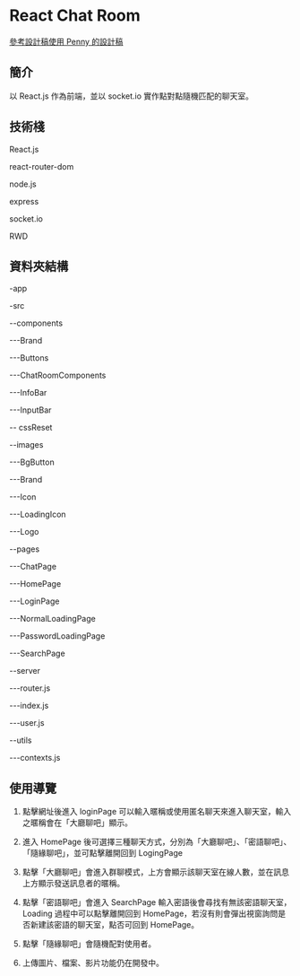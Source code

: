 # React Chat Room

[參考設計稿使用 Penny 的設計稿](https://challenge.thef2e.com/user/2232?schedule=4063#works-4063)

## 簡介

以 React.js 作為前端，並以 socket.io 實作點對點隨機匹配的聊天室。

## 技術棧

React.js

react-router-dom

node.js

express

socket.io

RWD

## 資料夾結構

-app

-src

--components

---Brand

---Buttons

---ChatRoomComponents

---InfoBar

---InputBar


-- cssReset


--images

---BgButton

---Brand

---Icon

---LoadingIcon

---Logo


--pages

---ChatPage

---HomePage

---LoginPage

---NormalLoadingPage

---PasswordLoadingPage

---SearchPage


--server

---router.js

---index.js

---user.js


--utils

---contexts.js


## 使用導覽

1. 點擊網址後進入 loginPage 可以輸入暱稱或使用匿名聊天來進入聊天室，輸入之暱稱會在「大廳聊吧」顯示。

2. 進入 HomePage 後可選擇三種聊天方式，分別為「大廳聊吧」、「密語聊吧」、「隨緣聊吧」，並可點擊離開回到 LogingPage

3. 點擊「大廳聊吧」會進入群聊模式，上方會顯示該聊天室在線人數，並在訊息上方顯示發送訊息者的暱稱。

4. 點擊「密語聊吧」會進入 SearchPage 輸入密語後會尋找有無該密語聊天室，Loading 過程中可以點擊離開回到 HomePage，若沒有則會彈出視窗詢問是否新建該密語的聊天室，點否可回到 HomePage。

5. 點擊「隨緣聊吧」會隨機配對使用者。

6. 上傳圖片、檔案、影片功能仍在開發中。
